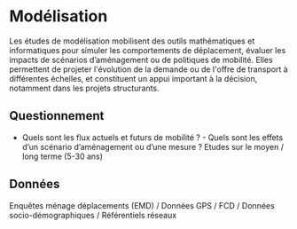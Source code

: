 # Modélisation
Les études de modélisation mobilisent des outils mathématiques et informatiques pour simuler les comportements de déplacement, évaluer les impacts de scénarios d’aménagement ou de politiques de mobilité. Elles permettent de projeter l'évolution de la demande ou de l'offre de transport à différentes échelles, et constituent un appui important à la décision, notamment dans les projets structurants.
## Questionnement
- Quels sont les flux actuels et futurs de mobilité ? - Quels sont les effets d’un scénario d’aménagement ou d’une mesure ?
Etudes sur le moyen / long terme (5-30 ans)
## Données
Enquêtes ménage déplacements (EMD) / Données GPS / FCD / Données socio-démographiques / Référentiels réseaux
